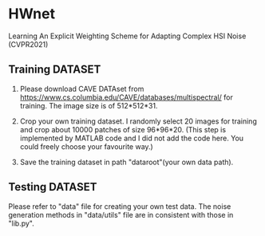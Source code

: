 # HWnet
Learning An Explicit Weighting Scheme for Adapting Complex HSI Noise (CVPR2021)

## Training DATASET
1. Please download CAVE DATAset from https://www.cs.columbia.edu/CAVE/databases/multispectral/ for training. The image size is of 512\*512\*31.

2. Crop your own training dataset. I randomly select 20 images for training and crop about 10000 patches of size 96\*96\*20. (This step is implemented by MATLAB code and I did not add the code here. You could freely choose your favourite way.) 

3. Save the training dataset in path "dataroot"(your own data path).

## Testing DATASET
Please refer to "data" file for creating your own test data. The noise generation methods in "data/utils" file are in consistent with those in "lib.py". 
